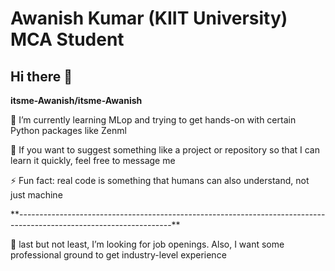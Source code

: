 # Awanish Kumar (KIIT University) MCA Student
## Hi there 👋
**itsme-Awanish/itsme-Awanish**
<p>🌱 I’m currently learning MLop and trying to get hands-on with certain Python packages like Zenml</p>
<p>💬 If you want to suggest something like a project or repository so that I can learn it quickly, feel free to message me</p>
<p>⚡ Fun fact: real code is something that humans can also understand, not just machine</p>
**--------------------------------------------------------------------------------------------------------------------**
<p>🤔 last but not least, I’m looking for job openings. Also, I want some professional ground to get industry-level experience</p>
<!--
**itsme-Awanish/itsme-Awanish** is a ✨ _special_ ✨ repository because its `README.md` (this file) appears on your GitHub profile.

Here are some ideas to get you started:

- 🔭 I’m currently working on ...
- 🌱 I’m currently learning ...
- 👯 I’m looking to collaborate on ...
- 🤔 I’m looking for help with ...
- 💬 Ask me about ...
- 📫 How to reach me: ...
- 😄 Pronouns: ...
- ⚡ Fun fact: ...
-->
